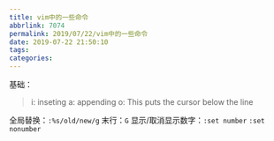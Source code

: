 ```yaml
---
title: vim中的一些命令
abbrlink: 7074
permalink: 2019/07/22/vim中的一些命令
date: 2019-07-22 21:50:10
tags:
categories:
---
```

基础：
>i: inseting
>a: appending
>o: This puts the cursor below the line

全局替换：`:%s/old/new/g`
末行：`G`
显示/取消显示数字：`:set number` `:set nonumber`
